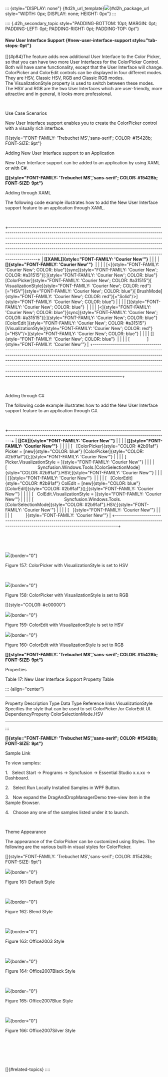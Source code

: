 ::: {style="DISPLAY: none"}
[](ms-xhelp:///?Id=d2h_url_template){#d2h_url_template}![](!package_url!){#d2h_package_url style="WIDTH: 0px; DISPLAY: none; HEIGHT: 0px"}
:::

:::: {.d2h_secondary_topic style="PADDING-BOTTOM: 10pt; MARGIN: 0pt; PADDING-LEFT: 0pt; PADDING-RIGHT: 0pt; PADDING-TOP: 0pt"}
#### New User Interface Support {#new-user-interface-support style="tab-stops: 0pt"}

[]{#p84}The feature adds new additional User Interface to the Color Picker, so that you can have two more User Interfaces for the ColorPicker Control. Both will have same functionality, except that the User Interface will change. ColorPicker and ColorEdit controls can be displayed in four different modes. They are HSV, Classic HSV, RGB and Classic RGB modes. The VisualizationStyle property is used to switch between these modes. The HSV and RGB are the two User Interfaces which are user-friendly, more attractive and in general, it looks more professional.

 

Use Case Scenarios

New User Interface support enables you to create the ColorPicker control with a visually rich interface.

[]{style="FONT-FAMILY: 'Trebuchet MS','sans-serif'; COLOR: #15428b; FONT-SIZE: 9pt"} 

Adding New User Interface support to an Application

New User Interface support can be added to an application by using XAML or with C#.

**[]{style="FONT-FAMILY: 'Trebuchet MS','sans-serif'; COLOR: #15428b; FONT-SIZE: 9pt"}** 

Adding through XAML

The following code example illustrates how to add the New User Interface support feature to an application through XAML.

 

+--------------------------------------------------------------------------------------------------------------------------------------------------------------------------------------------------------------------------------------------------------------------------------------------------------------------------------------------------------------------------------------------------------------------------------------------------------------------------------------------------+
| **[\[XAML\]]{style="FONT-FAMILY: 'Courier New'"}**                                                                                                                                                                                                                                                                                                                                                                                                                                               |
|                                                                                                                                                                                                                                                                                                                                                                                                                                                                                                  |
| **[]{style="FONT-FAMILY: 'Courier New'"}**                                                                                                                                                                                                                                                                                                                                                                                                                                                       |
|                                                                                                                                                                                                                                                                                                                                                                                                                                                                                                  |
| [\<]{style="FONT-FAMILY: 'Courier New'; COLOR: blue"}[sync]{style="FONT-FAMILY: 'Courier New'; COLOR: #a31515"}[:]{style="FONT-FAMILY: 'Courier New'; COLOR: blue"}[ColorPicker]{style="FONT-FAMILY: 'Courier New'; COLOR: #a31515"}[ VisualizationStyle]{style="FONT-FAMILY: 'Courier New'; COLOR: red"}[=\"HSV\"]{style="FONT-FAMILY: 'Courier New'; COLOR: blue"}[ BrushMode]{style="FONT-FAMILY: 'Courier New'; COLOR: red"}[=\"Solid\"/\>]{style="FONT-FAMILY: 'Courier New'; COLOR: blue"} |
|                                                                                                                                                                                                                                                                                                                                                                                                                                                                                                  |
| []{style="FONT-FAMILY: 'Courier New'; COLOR: blue"}                                                                                                                                                                                                                                                                                                                                                                                                                                              |
|                                                                                                                                                                                                                                                                                                                                                                                                                                                                                                  |
| [\<]{style="FONT-FAMILY: 'Courier New'; COLOR: blue"}[sync]{style="FONT-FAMILY: 'Courier New'; COLOR: #a31515"}[:]{style="FONT-FAMILY: 'Courier New'; COLOR: blue"}[ColorEdit ]{style="FONT-FAMILY: 'Courier New'; COLOR: #a31515"}[VisualizationStyle]{style="FONT-FAMILY: 'Courier New'; COLOR: red"}[=\"HSV\"/\>]{style="FONT-FAMILY: 'Courier New'; COLOR: blue"}                                                                                                                            |
|                                                                                                                                                                                                                                                                                                                                                                                                                                                                                                  |
| []{style="FONT-FAMILY: 'Courier New'; COLOR: blue"}                                                                                                                                                                                                                                                                                                                                                                                                                                              |
|                                                                                                                                                                                                                                                                                                                                                                                                                                                                                                  |
| [              ]{style="FONT-FAMILY: 'Courier New'"}                                                                                                                                                                                                                                                                                                                                                                                                                                             |
+--------------------------------------------------------------------------------------------------------------------------------------------------------------------------------------------------------------------------------------------------------------------------------------------------------------------------------------------------------------------------------------------------------------------------------------------------------------------------------------------------+

 

Adding through C#

The following code example illustrates how to add the New User Interface support feature to an application through C#.

 

+-------------------------------------------------------------------------------------------------------------------------------------------------------------+
| **[\[C#\]]{style="FONT-FAMILY: 'Courier New'"}**                                                                                                            |
|                                                                                                                                                             |
| **[]{style="FONT-FAMILY: 'Courier New'"}**                                                                                                                  |
|                                                                                                                                                             |
| [   [ColorPicker]{style="COLOR: #2b91af"} Picker = [new]{style="COLOR: blue"} [ColorPicker]{style="COLOR: #2b91af"}();]{style="FONT-FAMILY: 'Courier New'"} |
|                                                                                                                                                             |
| [   Picker.VisualizationStyle = ]{style="FONT-FAMILY: 'Courier New'"}                                                                                       |
|                                                                                                                                                             |
| [                         Syncfusion.Windows.Tools.[ColorSelectionMode]{style="COLOR: #2b91af"}.HSV;]{style="FONT-FAMILY: 'Courier New'"}                   |
|                                                                                                                                                             |
| []{style="FONT-FAMILY: 'Courier New'"}                                                                                                                      |
|                                                                                                                                                             |
| [   [ColorEdit]{style="COLOR: #2b91af"} ColEdit = [new]{style="COLOR: blue"} [ColorEdit]{style="COLOR: #2b91af"}();]{style="FONT-FAMILY: 'Courier New'"}    |
|                                                                                                                                                             |
| [   ColEdit.VisualizationStyle = ]{style="FONT-FAMILY: 'Courier New'"}                                                                                      |
|                                                                                                                                                             |
| [                         Syncfusion.Windows.Tools.[ColorSelectionMode]{style="COLOR: #2b91af"}.HSV;]{style="FONT-FAMILY: 'Courier New'"}                   |
|                                                                                                                                                             |
| [   ]{style="FONT-FAMILY: 'Courier New'"}                                                                                                                   |
|                                                                                                                                                             |
| [           ]{style="FONT-FAMILY: 'Courier New'"}                                                                                                           |
+-------------------------------------------------------------------------------------------------------------------------------------------------------------+

 

 

![](ImagesExt/image30_157.png){border="0"}

Figure 157: ColorPicker with VisualizationStyle is set to HSV

 

![](ImagesExt/image30_158.png){border="0"}

Figure 158: ColorPicker with VisualizationStyle is set to RGB

[]{style="COLOR: #c00000"} 

![](ImagesExt/image30_159.png){border="0"}

Figure 159: ColorEdit with VisualizationStyle is set to HSV

![](ImagesExt/image30_160.png){border="0"}

Figure 160: ColorEdit with VisualizationStyle is set to RGB

**[]{style="FONT-FAMILY: 'Trebuchet MS','sans-serif'; COLOR: #15428b; FONT-SIZE: 9pt"}** 

Properties

Table 17: New User Interface Support Property Table

::: {align="center"}
  -------------------- --------------------------------------------------------------------------- -------------------- ------------------------ -----------------
  Property             Description                                                                 Type                 Data Type                Reference links
  VisualizationStyle   Specifies the style that can be used to set ColorPicker /or ColorEdit UI.   DependencyProperty   ColorSelectionMode.HSV   
  -------------------- --------------------------------------------------------------------------- -------------------- ------------------------ -----------------
:::

**[]{style="FONT-FAMILY: 'Trebuchet MS','sans-serif'; COLOR: #15428b; FONT-SIZE: 9pt"}** 

Sample Link

To view samples:

1.   Select Start -\> Programs -\> Syncfusion -\> Essential Studio x.x.xx -\> Dashboard.

2.   Select Run Locally Installed Samples in WPF Button.

3.   Now expand the DragAndDropManagerDemo tree-view item in the Sample Browser.

4.   Choose any one of the samples listed under it to launch.

 

Theme Appearance

The appearance of the ColorPicker can be customized using Styles. The following are the various built-in visual styles for ColorPicker.

[]{style="FONT-FAMILY: 'Trebuchet MS','sans-serif'; COLOR: #15428b; FONT-SIZE: 9pt"} 

![](ImagesExt/image30_161.png){border="0"}

Figure 161: Default Style

 

![](ImagesExt/image30_162.png){border="0"}

Figure 162: Blend Style

 

![](ImagesExt/image30_163.png){border="0"}

Figure 163: Office2003 Style

 

![](ImagesExt/image30_164.png){border="0"}

Figure 164: Office2007Black Style

 

![](ImagesExt/image30_165.png){border="0"}

Figure 165: Office2007Blue Style

 

![](ImagesExt/image30_166.png){border="0"}

Figure 166: Office2007Silver Style

 

 

 

[]{#related-topics}
::::
